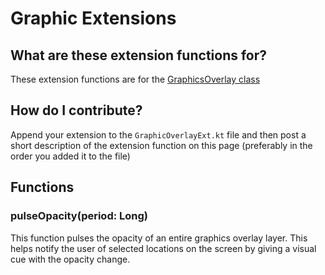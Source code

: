 # Graphic Extensions
## What are these extension functions for?
These extension functions are for the [GraphicsOverlay class](https://developers.arcgis.com/android/latest/api-reference/reference/com/esri/arcgisruntime/mapping/view/GraphicsOverlay.html)

## How do I contribute?
Append your extension to the `GraphicOverlayExt.kt` file and then post a short description of the extension function on this page (preferably in the order you added it to the file)

## Functions

### pulseOpacity(period: Long)
This function pulses the opacity of an entire graphics overlay layer. This helps notify the user of selected locations on the screen by giving a visual cue with the opacity change.
